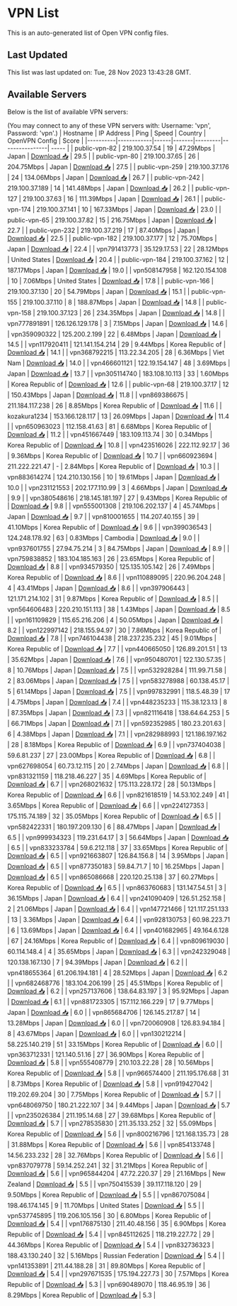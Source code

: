 # VPN List

This is an auto-generated list of Open VPN config files.

## Last Updated

This list was last updated on: Tue, 28 Nov 2023 13:43:28 GMT.

## Available Servers

Below is the list of available VPN servers:

(You may connect to any of these VPN servers with: Username: 'vpn', Password: 'vpn'.)
| Hostname | IP Address | Ping | Speed | Country | OpenVPN Config | Score |
|----------|------------|------|-------|---------|----------------| ----- |
| public-vpn-82 | 219.100.37.54 | 19 | 47.29Mbps | Japan | [Download 📥](./configs/server_0_JP.ovpn) | 29.5 |
| public-vpn-80 | 219.100.37.65 | 26 | 204.75Mbps | Japan | [Download 📥](./configs/server_1_JP.ovpn) | 27.5 |
| public-vpn-259 | 219.100.37.176 | 24 | 134.06Mbps | Japan | [Download 📥](./configs/server_2_JP.ovpn) | 26.7 |
| public-vpn-242 | 219.100.37.189 | 14 | 141.48Mbps | Japan | [Download 📥](./configs/server_3_JP.ovpn) | 26.2 |
| public-vpn-127 | 219.100.37.63 | 16 | 111.39Mbps | Japan | [Download 📥](./configs/server_4_JP.ovpn) | 26.1 |
| public-vpn-174 | 219.100.37.141 | 10 | 167.33Mbps | Japan | [Download 📥](./configs/server_5_JP.ovpn) | 23.0 |
| public-vpn-65 | 219.100.37.82 | 15 | 216.75Mbps | Japan | [Download 📥](./configs/server_6_JP.ovpn) | 22.7 |
| public-vpn-232 | 219.100.37.219 | 17 | 87.40Mbps | Japan | [Download 📥](./configs/server_7_JP.ovpn) | 22.5 |
| public-vpn-182 | 219.100.37.177 | 12 | 75.70Mbps | Japan | [Download 📥](./configs/server_8_JP.ovpn) | 22.4 |
| vpn791413773 | 35.129.17.53 | 22 | 28.12Mbps | United States | [Download 📥](./configs/server_9_US.ovpn) | 20.4 |
| public-vpn-184 | 219.100.37.162 | 12 | 187.17Mbps | Japan | [Download 📥](./configs/server_10_JP.ovpn) | 19.0 |
| vpn508147958 | 162.120.154.108 | 10 | 7.06Mbps | United States | [Download 📥](./configs/server_11_US.ovpn) | 17.8 |
| public-vpn-166 | 219.100.37.130 | 20 | 54.79Mbps | Japan | [Download 📥](./configs/server_12_JP.ovpn) | 15.1 |
| public-vpn-155 | 219.100.37.110 | 8 | 188.87Mbps | Japan | [Download 📥](./configs/server_13_JP.ovpn) | 14.8 |
| public-vpn-158 | 219.100.37.123 | 26 | 234.35Mbps | Japan | [Download 📥](./configs/server_14_JP.ovpn) | 14.8 |
| vpn777891891 | 126.126.129.178 | 3 | 7.15Mbps | Japan | [Download 📥](./configs/server_15_JP.ovpn) | 14.6 |
| vpn359090322 | 125.200.2.199 | 22 | 6.48Mbps | Japan | [Download 📥](./configs/server_16_JP.ovpn) | 14.5 |
| vpn117920411 | 121.141.154.214 | 29 | 9.44Mbps | Korea Republic of | [Download 📥](./configs/server_17_KR.ovpn) | 14.1 |
| vpn368792215 | 113.22.34.205 | 28 | 6.36Mbps | Viet Nam | [Download 📥](./configs/server_18_VN.ovpn) | 14.0 |
| vpn466601121 | 122.19.154.147 | 48 | 3.69Mbps | Japan | [Download 📥](./configs/server_19_JP.ovpn) | 13.7 |
| vpn305114740 | 183.108.10.113 | 33 | 1.60Mbps | Korea Republic of | [Download 📥](./configs/server_20_KR.ovpn) | 12.6 |
| public-vpn-68 | 219.100.37.17 | 12 | 150.43Mbps | Japan | [Download 📥](./configs/server_21_JP.ovpn) | 11.8 |
| vpn869386675 | 211.184.117.238 | 26 | 8.85Mbps | Korea Republic of | [Download 📥](./configs/server_22_KR.ovpn) | 11.6 |
| kozakura1234 | 153.166.128.117 | 13 | 26.09Mbps | Japan | [Download 📥](./configs/server_23_JP.ovpn) | 11.4 |
| vpn650963023 | 112.158.41.63 | 81 | 6.68Mbps | Korea Republic of | [Download 📥](./configs/server_24_KR.ovpn) | 11.2 |
| vpn451667449 | 183.109.113.74 | 30 | 0.34Mbps | Korea Republic of | [Download 📥](./configs/server_25_KR.ovpn) | 10.8 |
| vpn423516026 | 222.112.92.17 | 36 | 9.36Mbps | Korea Republic of | [Download 📥](./configs/server_26_KR.ovpn) | 10.7 |
| vpn660923694 | 211.222.221.47 | - | 2.84Mbps | Korea Republic of | [Download 📥](./configs/server_27_KR.ovpn) | 10.3 |
| vpn883614274 | 124.210.130.156 | 10 | 19.61Mbps | Japan | [Download 📥](./configs/server_28_JP.ovpn) | 10.0 |
| vpn231121553 | 202.177.110.99 | 3 | 4.66Mbps | Japan | [Download 📥](./configs/server_29_JP.ovpn) | 9.9 |
| vpn380548616 | 218.145.181.197 | 27 | 9.43Mbps | Korea Republic of | [Download 📥](./configs/server_30_KR.ovpn) | 9.8 |
| vpn555001308 | 219.106.202.137 | 4 | 45.74Mbps | Japan | [Download 📥](./configs/server_31_JP.ovpn) | 9.7 |
| vpn810001655 | 114.207.40.155 | 39 | 41.10Mbps | Korea Republic of | [Download 📥](./configs/server_32_KR.ovpn) | 9.6 |
| vpn399036543 | 124.248.178.92 | 63 | 0.83Mbps | Cambodia | [Download 📥](./configs/server_33_KH.ovpn) | 9.0 |
| vpn937601755 | 27.94.75.214 | 3 | 84.75Mbps | Japan | [Download 📥](./configs/server_34_JP.ovpn) | 8.9 |
| vpn759838852 | 183.104.185.163 | 26 | 23.65Mbps | Korea Republic of | [Download 📥](./configs/server_35_KR.ovpn) | 8.8 |
| vpn934579350 | 125.135.105.142 | 26 | 7.49Mbps | Korea Republic of | [Download 📥](./configs/server_36_KR.ovpn) | 8.6 |
| vpn110889095 | 220.96.204.248 | 4 | 43.41Mbps | Japan | [Download 📥](./configs/server_37_JP.ovpn) | 8.6 |
| vpn397906443 | 121.171.214.102 | 31 | 9.87Mbps | Korea Republic of | [Download 📥](./configs/server_38_KR.ovpn) | 8.5 |
| vpn564606483 | 220.210.151.113 | 38 | 1.43Mbps | Japan | [Download 📥](./configs/server_39_JP.ovpn) | 8.5 |
| vpn161109829 | 115.65.216.206 | 4 | 50.05Mbps | Japan | [Download 📥](./configs/server_40_JP.ovpn) | 8.2 |
| vpn122997142 | 218.155.94.97 | 30 | 7.86Mbps | Korea Republic of | [Download 📥](./configs/server_41_KR.ovpn) | 7.8 |
| vpn746104438 | 218.237.235.232 | 45 | 9.01Mbps | Korea Republic of | [Download 📥](./configs/server_42_KR.ovpn) | 7.7 |
| vpn440665050 | 126.89.201.51 | 13 | 35.62Mbps | Japan | [Download 📥](./configs/server_43_JP.ovpn) | 7.6 |
| vpn950480701 | 122.130.57.35 | 8 | 10.76Mbps | Japan | [Download 📥](./configs/server_44_JP.ovpn) | 7.5 |
| vpn532928284 | 111.99.71.58 | 2 | 83.06Mbps | Japan | [Download 📥](./configs/server_45_JP.ovpn) | 7.5 |
| vpn583278988 | 60.138.45.17 | 5 | 61.14Mbps | Japan | [Download 📥](./configs/server_46_JP.ovpn) | 7.5 |
| vpn997832991 | 118.5.48.39 | 17 | 4.75Mbps | Japan | [Download 📥](./configs/server_47_JP.ovpn) | 7.4 |
| vpn448235233 | 115.38.123.13 | 8 | 87.35Mbps | Japan | [Download 📥](./configs/server_48_JP.ovpn) | 7.3 |
| vpn821116418 | 138.64.64.253 | 5 | 66.71Mbps | Japan | [Download 📥](./configs/server_49_JP.ovpn) | 7.1 |
| vpn592352985 | 180.23.201.63 | 6 | 4.38Mbps | Japan | [Download 📥](./configs/server_50_JP.ovpn) | 7.1 |
| vpn282988993 | 121.186.197.162 | 28 | 8.18Mbps | Korea Republic of | [Download 📥](./configs/server_51_KR.ovpn) | 6.9 |
| vpn737404038 | 59.6.81.237 | 27 | 23.00Mbps | Korea Republic of | [Download 📥](./configs/server_52_KR.ovpn) | 6.8 |
| vpn627698054 | 60.73.12.115 | 20 | 2.74Mbps | Japan | [Download 📥](./configs/server_53_JP.ovpn) | 6.8 |
| vpn831321159 | 118.218.46.227 | 35 | 4.69Mbps | Korea Republic of | [Download 📥](./configs/server_54_KR.ovpn) | 6.7 |
| vpn268021632 | 175.113.228.172 | 28 | 50.13Mbps | Korea Republic of | [Download 📥](./configs/server_55_KR.ovpn) | 6.6 |
| vpn821618519 | 14.53.102.249 | 41 | 3.65Mbps | Korea Republic of | [Download 📥](./configs/server_56_KR.ovpn) | 6.6 |
| vpn224127353 | 175.115.74.189 | 32 | 35.05Mbps | Korea Republic of | [Download 📥](./configs/server_57_KR.ovpn) | 6.5 |
| vpn582422331 | 180.197.209.130 | 6 | 88.47Mbps | Japan | [Download 📥](./configs/server_58_JP.ovpn) | 6.5 |
| vpn999934323 | 119.231.64.17 | 3 | 56.64Mbps | Japan | [Download 📥](./configs/server_59_JP.ovpn) | 6.5 |
| vpn833233784 | 59.6.212.118 | 37 | 33.65Mbps | Korea Republic of | [Download 📥](./configs/server_60_KR.ovpn) | 6.5 |
| vpn921663807 | 126.84.156.8 | 14 | 3.95Mbps | Japan | [Download 📥](./configs/server_61_JP.ovpn) | 6.5 |
| vpn877350183 | 59.84.71.7 | 10 | 16.25Mbps | Japan | [Download 📥](./configs/server_62_JP.ovpn) | 6.5 |
| vpn865086668 | 220.120.25.138 | 37 | 60.27Mbps | Korea Republic of | [Download 📥](./configs/server_63_KR.ovpn) | 6.5 |
| vpn863760683 | 131.147.54.51 | 3 | 36.15Mbps | Japan | [Download 📥](./configs/server_64_JP.ovpn) | 6.4 |
| vpn241090409 | 126.51.252.158 | 2 | 21.06Mbps | Japan | [Download 📥](./configs/server_65_JP.ovpn) | 6.4 |
| vpn147721466 | 121.117.251.133 | 13 | 3.36Mbps | Japan | [Download 📥](./configs/server_66_JP.ovpn) | 6.4 |
| vpn928130753 | 60.98.223.71 | 6 | 13.69Mbps | Japan | [Download 📥](./configs/server_67_JP.ovpn) | 6.4 |
| vpn401682965 | 49.164.6.128 | 67 | 24.16Mbps | Korea Republic of | [Download 📥](./configs/server_68_KR.ovpn) | 6.4 |
| vpn809619030 | 60.114.148.4 | 4 | 35.65Mbps | Japan | [Download 📥](./configs/server_69_JP.ovpn) | 6.3 |
| vpn242329048 | 120.138.167.130 | 7 | 94.39Mbps | Japan | [Download 📥](./configs/server_70_JP.ovpn) | 6.2 |
| vpn418655364 | 61.206.194.181 | 4 | 28.52Mbps | Japan | [Download 📥](./configs/server_71_JP.ovpn) | 6.2 |
| vpn682468776 | 183.104.206.199 | 25 | 45.51Mbps | Korea Republic of | [Download 📥](./configs/server_72_KR.ovpn) | 6.2 |
| vpn257137606 | 138.64.83.197 | 3 | 95.92Mbps | Japan | [Download 📥](./configs/server_73_JP.ovpn) | 6.1 |
| vpn881723305 | 157.112.166.229 | 17 | 9.77Mbps | Japan | [Download 📥](./configs/server_74_JP.ovpn) | 6.0 |
| vpn865684706 | 126.145.217.87 | 14 | 13.28Mbps | Japan | [Download 📥](./configs/server_75_JP.ovpn) | 6.0 |
| vpn720060908 | 126.83.94.184 | 8 | 43.67Mbps | Japan | [Download 📥](./configs/server_76_JP.ovpn) | 6.0 |
| vpn130212214 | 58.225.140.219 | 51 | 33.15Mbps | Korea Republic of | [Download 📥](./configs/server_77_KR.ovpn) | 6.0 |
| vpn363712331 | 121.140.51.16 | 27 | 36.90Mbps | Korea Republic of | [Download 📥](./configs/server_78_KR.ovpn) | 5.8 |
| vpn555408779 | 210.103.22.28 | 28 | 10.56Mbps | Korea Republic of | [Download 📥](./configs/server_79_KR.ovpn) | 5.8 |
| vpn966574400 | 211.195.176.68 | 31 | 8.73Mbps | Korea Republic of | [Download 📥](./configs/server_80_KR.ovpn) | 5.8 |
| vpn919427042 | 119.202.69.204 | 30 | 7.75Mbps | Korea Republic of | [Download 📥](./configs/server_81_KR.ovpn) | 5.7 |
| vpn648069750 | 180.21.222.107 | 34 | 9.44Mbps | Japan | [Download 📥](./configs/server_82_JP.ovpn) | 5.7 |
| vpn235026384 | 211.195.14.68 | 27 | 39.68Mbps | Korea Republic of | [Download 📥](./configs/server_83_KR.ovpn) | 5.7 |
| vpn278535830 | 211.35.133.252 | 32 | 55.09Mbps | Korea Republic of | [Download 📥](./configs/server_84_KR.ovpn) | 5.6 |
| vpn800216796 | 121.168.135.73 | 28 | 31.88Mbps | Korea Republic of | [Download 📥](./configs/server_85_KR.ovpn) | 5.6 |
| vpn854133748 | 14.56.233.232 | 28 | 32.76Mbps | Korea Republic of | [Download 📥](./configs/server_86_KR.ovpn) | 5.6 |
| vpn837079778 | 59.14.252.241 | 32 | 31.21Mbps | Korea Republic of | [Download 📥](./configs/server_87_KR.ovpn) | 5.6 |
| vpn965844204 | 47.72.220.37 | 29 | 21.16Mbps | New Zealand | [Download 📥](./configs/server_88_NZ.ovpn) | 5.5 |
| vpn750415539 | 39.117.118.120 | 29 | 9.50Mbps | Korea Republic of | [Download 📥](./configs/server_89_KR.ovpn) | 5.5 |
| vpn867075084 | 198.46.174.145 | 9 | 11.70Mbps | United States | [Download 📥](./configs/server_90_US.ovpn) | 5.5 |
| vpn537745895 | 119.206.105.156 | 30 | 6.80Mbps | Korea Republic of | [Download 📥](./configs/server_91_KR.ovpn) | 5.4 |
| vpn176875130 | 211.40.48.156 | 35 | 6.90Mbps | Korea Republic of | [Download 📥](./configs/server_92_KR.ovpn) | 5.4 |
| vpn845112625 | 118.219.227.72 | 29 | 44.36Mbps | Korea Republic of | [Download 📥](./configs/server_93_KR.ovpn) | 5.4 |
| vpn832736323 | 188.43.130.240 | 32 | 5.16Mbps | Russian Federation | [Download 📥](./configs/server_94_RU.ovpn) | 5.4 |
| vpn141353891 | 211.44.188.28 | 31 | 89.80Mbps | Korea Republic of | [Download 📥](./configs/server_95_KR.ovpn) | 5.4 |
| vpn297671535 | 175.194.227.73 | 30 | 7.57Mbps | Korea Republic of | [Download 📥](./configs/server_96_KR.ovpn) | 5.3 |
| vpn690489070 | 118.46.95.19 | 36 | 8.29Mbps | Korea Republic of | [Download 📥](./configs/server_97_KR.ovpn) | 5.3 |
